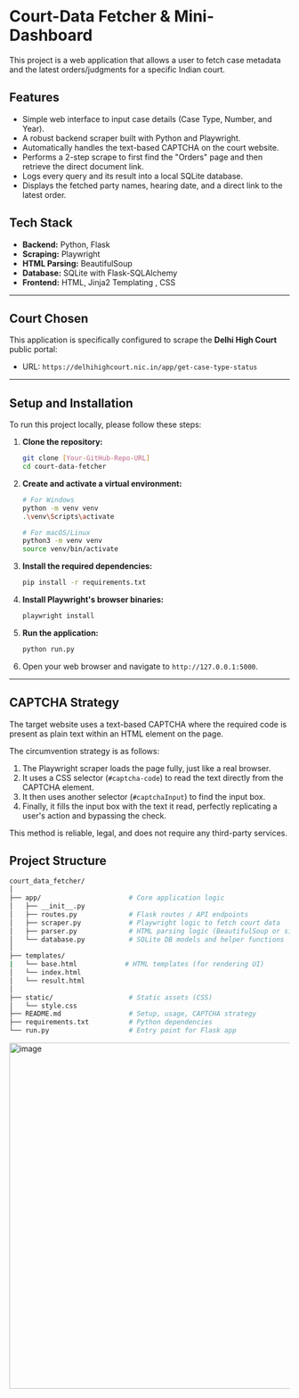 # Court-Data Fetcher & Mini-Dashboard

This project is a web application that allows a user to fetch case metadata and the latest orders/judgments for a specific Indian court.

## Features

- Simple web interface to input case details (Case Type, Number, and Year).
- A robust backend scraper built with Python and Playwright.
- Automatically handles the text-based CAPTCHA on the court website.
- Performs a 2-step scrape to first find the "Orders" page and then retrieve the direct document link.
- Logs every query and its result into a local SQLite database.
- Displays the fetched party names, hearing date, and a direct link to the latest order.

## Tech Stack

- **Backend:** Python, Flask
- **Scraping:** Playwright
- **HTML Parsing:** BeautifulSoup
- **Database:** SQLite with Flask-SQLAlchemy
- **Frontend:** HTML, Jinja2 Templating , CSS 

---

## Court Chosen

This application is specifically configured to scrape the **Delhi High Court** public portal:
- URL: `https://delhihighcourt.nic.in/app/get-case-type-status`

---

## Setup and Installation

To run this project locally, please follow these steps:

1.  **Clone the repository:**
    ```bash
    git clone [Your-GitHub-Repo-URL]
    cd court-data-fetcher
    ```

2.  **Create and activate a virtual environment:**
    ```bash
    # For Windows
    python -m venv venv
    .\venv\Scripts\activate

    # For macOS/Linux
    python3 -m venv venv
    source venv/bin/activate
    ```

3.  **Install the required dependencies:**
    ```bash
    pip install -r requirements.txt
    ```

4.  **Install Playwright's browser binaries:**
    ```bash
    playwright install
    ```

5.  **Run the application:**
    ```bash
    python run.py
    ```

6.  Open your web browser and navigate to `http://127.0.0.1:5000`.

---

## CAPTCHA Strategy

The target website uses a text-based CAPTCHA where the required code is present as plain text within an HTML element on the page.

The circumvention strategy is as follows:
1.  The Playwright scraper loads the page fully, just like a real browser.
2.  It uses a CSS selector (`#captcha-code`) to read the text directly from the CAPTCHA element.
3.  It then uses another selector (`#captchaInput`) to find the input box.
4.  Finally, it fills the input box with the text it read, perfectly replicating a user's action and bypassing the check.

This method is reliable, legal, and does not require any third-party services.


## Project Structure
```bash
court_data_fetcher/
│
├── app/                      # Core application logic
│   ├── __init__.py
│   ├── routes.py             # Flask routes / API endpoints
│   ├── scraper.py            # Playwright logic to fetch court data
│   ├── parser.py             # HTML parsing logic (BeautifulSoup or similar)
│   └── database.py           # SQLite DB models and helper functions
│
├── templates/    
|   └── base.html            # HTML templates (for rendering UI)
│   └── index.html
│   └── result.html
│
├── static/                   # Static assets (CSS)
│   └── style.css              
├── README.md                 # Setup, usage, CAPTCHA strategy
├── requirements.txt          # Python dependencies
└── run.py                    # Entry point for Flask app
```


<img width="525" height="621" alt="image" src="https://github.com/user-attachments/assets/9686c9cb-f399-46dc-8622-e501ebf98332" />
